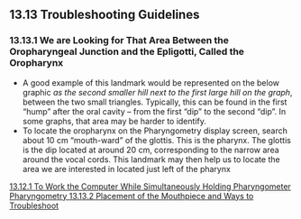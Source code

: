 ## 13.13 Troubleshooting Guidelines

### 13.13.1 We are Looking for That Area Between the Oropharyngeal Junction and the Epligotti, Called the Oropharynx

* A good example of this landmark would be represented on the below graphic _as the second smaller hill next to the first large hill on the graph_, between the two small triangles. Typically, this can be found in the first “hump” after the oral cavity – from the first “dip” to the second “dip”.  In some graphs, that area may be harder to identify.
* To locate the oropharynx on the Pharyngometry display screen, search about 10 cm “mouth-ward” of the glottis. This is the pharynx.  The glottis is the dip located at around 20 cm, corresponding to the narrow area around the vocal cords.  This landmark may then help us to locate the area we are interested in located just left of the pharynx


<div class="center">
<div class="btn-group">
  <a href=":pages_path:/manuals/pharyngometry//13-12-administrator-guidelines.md" class="btn btn-default">
    <span class="glyphicon glyphicon-chevron-left"></span>
    13.12.1 To Work the Computer While Simultaneously Holding Pharyngometer
  </a>

  <a href=":pages_path:/manuals/pharyngometry" class="btn btn-default">
    <span class="glyphicon glyphicon-chevron-up"></span>
    Pharyngometry
  </a>

  <a href=":pages_path:/manuals/pharyngometry/13-13-02-placement-mouthpiece.md" class="btn btn-success">
    13.13.2 Placement of the Mouthpiece and Ways to Troubleshoot
    <span class="glyphicon glyphicon-chevron-right"></span>
  </a>
</div>
</div>
